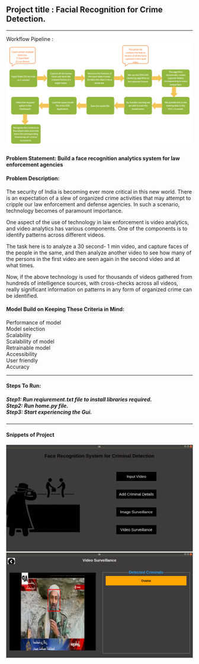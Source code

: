 <h2>Project title : Facial Recognition for Crime Detection. </h2>
<hr>
Workflow Pipeline : 
<img src ="img/Block_Diagram.png">

<h4>Problem Statement: Build a face recognition analytics system for law enforcement agencies </h4>

<h4>Problem Description: </h4>
The security of India is becoming ever more critical in this new world. There is an expectation of a slew of organized crime activities that may attempt to cripple our law enforcement and defense agencies. In such a scenario, technology becomes of paramount importance.

One aspect of the use of technology in law enforcement is video analytics, and video analytics has various components. One of the components is to identify patterns across different videos.

The task here is to analyze a 30 second- 1 min video, and capture faces of the people in the same, and then analyze another video to see how many of the persons in the first video are seen again in the second video and at what times.

Now, if the above technology is used for thousands of videos gathered from hundreds of intelligence sources, with cross-checks across all videos, really significant information on patterns in any form of organized crime can be identified.

<h4>Model Build on Keeping These Criteria in Mind: </h4>
Performance of model<br>
Model selection <br>
Scalability <br>
Scalability of model<br>
Retrainable model<br>
Accessibility <br>
User friendly <br>
Accuracy <br>

<hr>
<h4>Steps To Run:<h4>
<h5>Step1: Run reqiurement.txt file to install libraries required.<br>
Step2: Run home.py file.<br>
  Step3: Start experiencing the Gui.</h5>

<hr>
<h4> Snippets of Project</h4>
<img src ="img/Gui1.png">
<img src ="img/Gui2.png">



